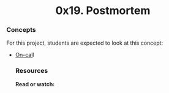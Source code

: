 <center><h1>0x19. Postmortem</h1></center>

<h3>Concepts</h3>
For this project, students are expected to look at this concept:

<ul>
<li><a href="https://alx-intranet.hbtn.io/concepts/39">On-cal</a>l</li>

<h3>Resources</h3>
<p><b>Read or watch:</b></p>
<ul>